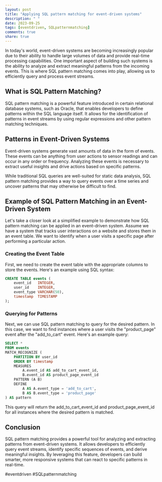 ```yaml
---
layout: post
title: "Applying SQL pattern matching for event-driven systems"
description: " "
date: 2023-09-25
tags: [eventdriven, SQLpatternmatching]
comments: true
share: true
---
```


In today's world, event-driven systems are becoming increasingly popular due to their ability to handle large volumes of data and provide real-time processing capabilities. One important aspect of building such systems is the ability to analyze and extract meaningful patterns from the incoming events. This is where SQL pattern matching comes into play, allowing us to efficiently query and process event streams.

## What is SQL Pattern Matching?
SQL pattern matching is a powerful feature introduced in certain relational database systems, such as Oracle, that enables developers to define patterns within the SQL language itself. It allows for the identification of patterns in event streams by using regular expressions and other pattern matching techniques.

## Patterns in Event-Driven Systems
Event-driven systems generate vast amounts of data in the form of events. These events can be anything from user actions to sensor readings and can occur in any order or frequency. Analyzing these events is necessary to extract useful insights and drive actions based on specific patterns.

While traditional SQL queries are well-suited for static data analysis, SQL pattern matching provides a way to query events over a time series and uncover patterns that may otherwise be difficult to find.

## Example of SQL Pattern Matching in an Event-Driven System
Let's take a closer look at a simplified example to demonstrate how SQL pattern matching can be applied in an event-driven system. Assume we have a system that tracks user interactions on a website and stores them in an event table. We want to identify when a user visits a specific page after performing a particular action.

### Creating the Event Table
First, we need to create the event table with the appropriate columns to store the events. Here's an example using SQL syntax:

```sql
CREATE TABLE events (
    event_id   INTEGER,
    user_id    INTEGER,
    event_type VARCHAR(50),
    timestamp  TIMESTAMP
);
```

### Querying for Patterns
Next, we can use SQL pattern matching to query for the desired pattern. In this case, we want to find instances where a user visits the "product_page" event after the "add_to_cart" event. Here's an example query:

```sql
SELECT *
FROM events 
MATCH_RECOGNIZE (
    PARTITION BY user_id
    ORDER BY timestamp
    MEASURES
        A.event_id AS add_to_cart_event_id,
        B.event_id AS product_page_event_id
    PATTERN (A B)
    DEFINE
        A AS A.event_type = 'add_to_cart',
        B AS B.event_type = 'product_page'
) AS pattern
```

This query will return the add_to_cart_event_id and product_page_event_id for all instances where the desired pattern is matched.

## Conclusion
SQL pattern matching provides a powerful tool for analyzing and extracting patterns from event-driven systems. It allows developers to efficiently query event streams, identify specific sequences of events, and derive meaningful insights. By leveraging this feature, developers can build smarter, more responsive systems that can react to specific patterns in real-time.

#eventdriven #SQLpatternmatching